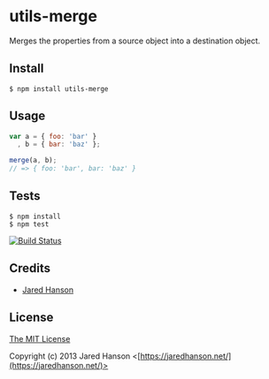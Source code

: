 # utils-merge

Merges the properties from a source object into a destination object.

## Install

    $ npm install utils-merge

## Usage

```javascript
var a = { foo: 'bar' }
  , b = { bar: 'baz' };

merge(a, b);
// => { foo: 'bar', bar: 'baz' }
```

## Tests

    $ npm install
    $ npm test

[![Build Status](https://secure.travis-ci.org/jaredhanson/utils-merge.png)](https://travis-ci.org/jaredhanson/utils-merge)

## Credits

  - [Jared Hanson](https://github.com/jaredhanson)

## License

[The MIT License](https://opensource.org/licenses/MIT)

Copyright (c) 2013 Jared Hanson <[https://jaredhanson.net/](https://jaredhanson.net/)>
